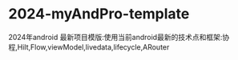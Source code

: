 # 2024-myAndPro-template
2024年android 最新项目模版:使用当前android最新的技术点和框架:协程,Hilt,Flow,viewModel,livedata,lifecycle,ARouter
